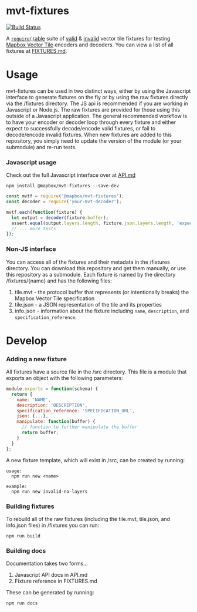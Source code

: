# mvt-fixtures

[![Build Status](https://travis-ci.org/mapbox/mvt-fixtures.svg?branch=master)](https://travis-ci.org/mapbox/mvt-fixtures)

A [`require()`able](#require-fixtures) suite of [valid](#valid-fixtures) & [invalid](#invalid-fixtures) vector tile fixtures for testing [Mapbox Vector Tile](https://github.com/mapbox/vector-tile-spec) encoders and decoders. You can view a list of all fixtures at [FIXTURES.md](FIXTURES.md).

# Usage

mvt-fixtures can be used in two distinct ways, either by using the Javascript interface to generate fixtures on the fly or by using the raw fixtures directly via the /fixtures directory. The JS api is recommended if you are working in Javascript or Node.js. The raw fixtures are provided for those using this outside of a Javascript application. The general recommended workflow is to have your encoder or decoder loop through every fixture and either expect to successfully decode/encode valid fixtures, or fail to decode/encode invalid fixtures. When new fixtures are added to this repository, you simply need to update the version of the module (or your submodule) and re-run tests.

### Javascript usage

Check out the full Javascript interface over at [API.md](API.md)

```shell
npm install @mapbox/mvt-fixtures --save-dev
```

```javascript
const mvtf = require('@mapbox/mvt-fixtures');
const decoder = require('your-mvt-decoder');

mvtf.each(function(fixture) {
  let output = decoder(fixture.buffer);
  assert.equal(output.layers.length, fixture.json.layers.length, 'expected number of layers');
  // ... more tests
});
```

### Non-JS interface

You can access all of the fixtures and their metadata in the /fixtures directory. You can download this repository and get them manually, or use this repository as a submodule. Each fixture is named by the directory /fixtures/{name} and has the following files:

1. tile.mvt - the protocol buffer that represents (or intentionally breaks) the Mapbox Vector Tile specification
1. tile.json - a JSON representation of the tile and its properties
1. info.json - information about the fixture including `name`, `description`, and `specification_reference`.

# Develop

### Adding a new fixture

All fixtures have a source file in the /src directory. This file is a module that exports an object with the following parameters:

```javascript
module.exports = function(schema) {
  return {
    name: 'NAME',
    description: 'DESCRIPTION',
    specification_reference: 'SPECIFICATION_URL',
    json: {...},
    manipulate: function(buffer) {
      // function to further manipulate the buffer
      return buffer;
    }
  }
};
```

A new fixture template, which will exist in /src, can be created by running:

```
usage:
  npm run new <name>

example:
  npm run new invalid-no-layers
```

### Building fixtures

To rebuild all of the raw fixtures (including the tile.mvt, tile.json, and info.json files) in /fixtures you can run:

```
npm run build
```

### Building docs

Documentation takes two forms...

1. Javascript API docs in API.md
1. Fixture reference in FIXTURES.md

These can be generated by running:

```
npm run docs
```
